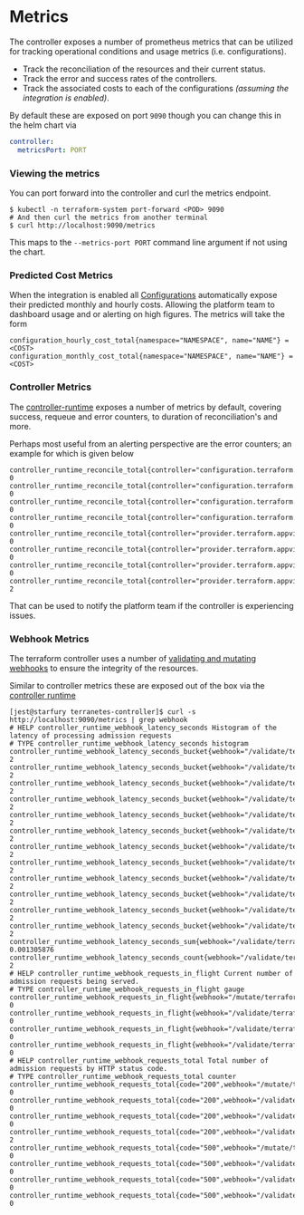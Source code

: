 # Metrics

The controller exposes a number of prometheus metrics that can be utilized for tracking operational conditions and usage metrics (i.e. configurations).

* Track the reconciliation of the resources and their current status.
* Track the error and success rates of the controllers.
* Track the associated costs to each of the configurations _(assuming the integration is enabled)_.

By default these are exposed on port `9090` though you can change this in the helm chart via

```yaml
controller:
  metricsPort: PORT
```

### Viewing the metrics

You can port forward into the controller and curl the metrics endpoint.

```shell
$ kubectl -n terraform-system port-forward <POD> 9090
# And then curl the metrics from another terminal
$ curl http://localhost:9090/metrics
```

This maps to the `--metrics-port PORT` command line argument if not using the chart.

### Predicted Cost Metrics

When the integration is enabled all [Configurations](docs/terranetes-controller/reference/configurations.terraform.appvia.io.md) automatically expose their predicted monthly and hourly costs. Allowing the platform team to dashboard usage and or alerting on high figures. The metrics will take the form

```shell
configuration_hourly_cost_total{namespace="NAMESPACE", name="NAME"} = <COST>
configuration_monthly_cost_total{namespace="NAMESPACE", name="NAME"} = <COST>
```

### Controller Metrics

The [controller-runtime](https://github.com/kubernetes-sigs/controller-runtime) exposes a number of metrics by default, covering success, requeue and error counters, to duration of reconciliation's and more.

Perhaps most useful from an alerting perspective are the error counters; an example for which is given below

```shell
controller_runtime_reconcile_total{controller="configuration.terraform.appvia.io",result="error"} 0
controller_runtime_reconcile_total{controller="configuration.terraform.appvia.io",result="requeue"} 0
controller_runtime_reconcile_total{controller="configuration.terraform.appvia.io",result="requeue_after"} 0
controller_runtime_reconcile_total{controller="configuration.terraform.appvia.io",result="success"} 0
controller_runtime_reconcile_total{controller="provider.terraform.appvia.io",result="error"} 0
controller_runtime_reconcile_total{controller="provider.terraform.appvia.io",result="requeue"} 0
controller_runtime_reconcile_total{controller="provider.terraform.appvia.io",result="requeue_after"} 0
controller_runtime_reconcile_total{controller="provider.terraform.appvia.io",result="success"} 2
```

That can be used to notify the platform team if the controller is experiencing issues.

### Webhook Metrics

The terraform controller uses a number of [validating and mutating webhooks](https://kubernetes.io/docs/reference/access-authn-authz/extensible-admission-controllers/) to ensure the integrity of the resources.

Similar to controller metrics these are exposed out of the box via the [controller runtime](https://github.com/kubernetes-sigs/controller-runtime)

```shell
[jest@starfury terranetes-controller]$ curl -s http://localhost:9090/metrics | grep webhook
# HELP controller_runtime_webhook_latency_seconds Histogram of the latency of processing admission requests
# TYPE controller_runtime_webhook_latency_seconds histogram
controller_runtime_webhook_latency_seconds_bucket{webhook="/validate/terraform.appvia.io/providers",le="0.005"} 2
controller_runtime_webhook_latency_seconds_bucket{webhook="/validate/terraform.appvia.io/providers",le="0.01"} 2
controller_runtime_webhook_latency_seconds_bucket{webhook="/validate/terraform.appvia.io/providers",le="0.025"} 2
controller_runtime_webhook_latency_seconds_bucket{webhook="/validate/terraform.appvia.io/providers",le="0.05"} 2
controller_runtime_webhook_latency_seconds_bucket{webhook="/validate/terraform.appvia.io/providers",le="0.1"} 2
controller_runtime_webhook_latency_seconds_bucket{webhook="/validate/terraform.appvia.io/providers",le="0.25"} 2
controller_runtime_webhook_latency_seconds_bucket{webhook="/validate/terraform.appvia.io/providers",le="0.5"} 2
controller_runtime_webhook_latency_seconds_bucket{webhook="/validate/terraform.appvia.io/providers",le="1"} 2
controller_runtime_webhook_latency_seconds_bucket{webhook="/validate/terraform.appvia.io/providers",le="2.5"} 2
controller_runtime_webhook_latency_seconds_bucket{webhook="/validate/terraform.appvia.io/providers",le="5"} 2
controller_runtime_webhook_latency_seconds_bucket{webhook="/validate/terraform.appvia.io/providers",le="10"} 2
controller_runtime_webhook_latency_seconds_bucket{webhook="/validate/terraform.appvia.io/providers",le="+Inf"} 2
controller_runtime_webhook_latency_seconds_sum{webhook="/validate/terraform.appvia.io/providers"} 0.001305876
controller_runtime_webhook_latency_seconds_count{webhook="/validate/terraform.appvia.io/providers"} 2
# HELP controller_runtime_webhook_requests_in_flight Current number of admission requests being served.
# TYPE controller_runtime_webhook_requests_in_flight gauge
controller_runtime_webhook_requests_in_flight{webhook="/mutate/terraform.appvia.io/configurations"} 0
controller_runtime_webhook_requests_in_flight{webhook="/validate/terraform.appvia.io/configurations"} 0
controller_runtime_webhook_requests_in_flight{webhook="/validate/terraform.appvia.io/policies"} 0
controller_runtime_webhook_requests_in_flight{webhook="/validate/terraform.appvia.io/providers"} 0
# HELP controller_runtime_webhook_requests_total Total number of admission requests by HTTP status code.
# TYPE controller_runtime_webhook_requests_total counter
controller_runtime_webhook_requests_total{code="200",webhook="/mutate/terraform.appvia.io/configurations"} 0
controller_runtime_webhook_requests_total{code="200",webhook="/validate/terraform.appvia.io/configurations"} 0
controller_runtime_webhook_requests_total{code="200",webhook="/validate/terraform.appvia.io/policies"} 0
controller_runtime_webhook_requests_total{code="200",webhook="/validate/terraform.appvia.io/providers"} 2
controller_runtime_webhook_requests_total{code="500",webhook="/mutate/terraform.appvia.io/configurations"} 0
controller_runtime_webhook_requests_total{code="500",webhook="/validate/terraform.appvia.io/configurations"} 0
controller_runtime_webhook_requests_total{code="500",webhook="/validate/terraform.appvia.io/policies"} 0
controller_runtime_webhook_requests_total{code="500",webhook="/validate/terraform.appvia.io/providers"} 0
```


